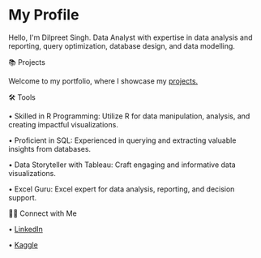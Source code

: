 # My Profile


Hello, I'm Dilpreet Singh. Data Analyst with expertise in data analysis and reporting, query optimization, database design, and data modelling.


📚 Projects

Welcome to my portfolio, where I showcase my [projects.](https://github.com/DpHundal?tab=repositories)

🛠️ Tools

 • Skilled in R Programming: Utilize R for data manipulation, analysis, and creating impactful visualizations.
 
 • Proficient in SQL: Experienced in querying and extracting valuable insights from databases.
 
 • Data Storyteller with Tableau: Craft engaging and informative data visualizations.
 
 • Excel Guru: Excel expert for data analysis, reporting, and decision support.
 

👋🏻 Connect with Me

• [LinkedIn](www.linkedin.com/in/dilpreet-singh-405197191)

• [Kaggle](https://www.kaggle.com/dilpreetsinghhundal)

